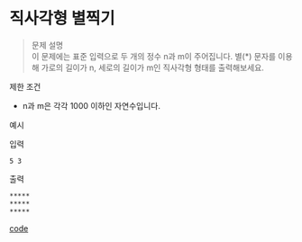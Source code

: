 # 직사각형 별찍기 
>문제 설명<br>
이 문제에는 표준 입력으로 두 개의 정수 n과 m이 주어집니다.
별(*) 문자를 이용해 가로의 길이가 n, 세로의 길이가 m인 직사각형 형태를 출력해보세요.

제한 조건
- n과 m은 각각 1000 이하인 자연수입니다.

예시

입력
```
5 3
```
출력
```
*****
*****
*****
```

[code](https://github.com/JiHoonAHN/CodingTest/blob/main/Programmers/1Level/explain/Code/%EC%A7%81%EC%82%AC%EA%B0%81%ED%98%95%20%EB%B3%84%EC%B0%8D%EA%B8%B0.swift)